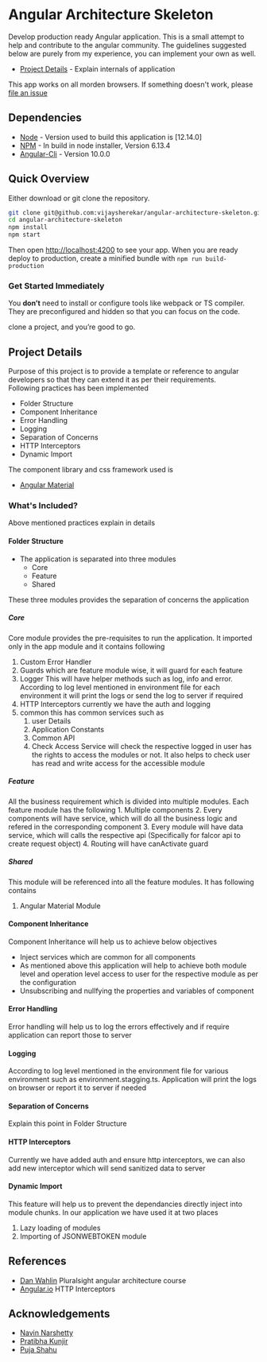 # Angular Architecture Skeleton
Develop production ready Angular application. This is a small attempt to help and contribute to the angular community. The guidelines suggested below are purely from my experience, you can implement your own as well.
- [Project Details](#project-details) - Explain internals of application

This app works on all morden browsers. 
If something doesn't work, please [file an issue](https://github.com/vijaysherekar/angular-architecture-skeleton/issues/new)

## Dependencies
- [Node](https://nodejs.org/en/download/) - Version used to build this application is [12.14.0]
- [NPM](https://nodejs.org/en/download/) - In build in node installer, Version 6.13.4
- [Angular-Cli](https://cli.angular.io/) - Version 10.0.0

## Quick Overview
Either download or git clone the repository. 

```sh
git clone git@github.com:vijaysherekar/angular-architecture-skeleton.git
cd angular-architecture-skeleton
npm install
npm start
```
Then open [http://localhost:4200](http://localhost:4200) to see your app. When you are ready deploy to production, create a minified bundle with `npm run build-production`

### Get Started Immediately

You **don’t** need to install or configure tools like webpack or TS compiler.<br>
They are preconfigured and hidden so that you can focus on the code.

clone a project, and you’re good to go.

## Project Details
Purpose of this project is to provide a template or reference to angular developers so that they can extend it as per their requirements.<br/>
Following practices has been implemented
- Folder Structure
- Component Inheritance
- Error Handling
- Logging
- Separation of Concerns
- HTTP Interceptors
- Dynamic Import

The component library and css framework used is
- [Angular Material](https://material.angular.io/) 
  
### What's Included?
Above mentioned practices explain in details
#### Folder Structure
  - The application is separated into three modules
    - Core
    - Feature
    - Shared

These three modules provides the separation of concerns the application 
##### Core
Core module provides the pre-requisites to run the application. It imported only in the app module and it contains following 
   1. Custom Error Handler
   2. Guards which are feature module wise, it will guard for each feature
   3. Logger This will have helper methods such as log, info and error. According to log level mentioned in environment file for each environment it will print the logs or send the log to server if required
   4. HTTP Interceptors currently we have the auth and logging 
   5. common this has common services such as
      1. user Details
      2. Application Constants
      3. Common API 
      4. Check Access Service will check the respective logged in user has the rights to access the modules or not. It also helps to check user has read and write access for the accessible module
##### Feature 
All the business requirement which is divided into multiple modules. Each feature module has the following
      1. Multiple components 
      2. Every components will have service, which will do all the business logic and refered in the corresponding component
      3. Every module will have data service, which will calls the respective api (Specifically for falcor api to create request object)
      4. Routing will have canActivate guard 

##### Shared
This module will be referenced into all the feature modules. It has following contains
   1. Angular Material Module

#### Component Inheritance
Component Inheritance will help us to achieve below objectives
- Inject services which are common for all components
- As mentioned above this application will help to achieve both module level and operation level access to user for the respective module as per the configuration
- Unsubscribing and nullfying the properties and variables of component
#### Error Handling
Error handling will help us to log the errors effectively and if require application can report those to server
#### Logging
According to log level mentioned in the environment file for various environment such as environment.stagging.ts. Application will print the logs on browser or report it to server if needed
#### Separation of Concerns
Explain this point in Folder Structure
#### HTTP Interceptors
Currently we have added auth and ensure http interceptors, we can also add new interceptor which will send sanitized data to server
#### Dynamic Import
This feature will help us to prevent the dependancies directly inject into module chunks. In our application we have used it at two places
1. Lazy loading of modules
2. Importing of JSONWEBTOKEN module
## References
- [Dan Wahlin](https://github.com/DanWahlin) Pluralsight angular architecture course
- [Angular.io](https://angular.io/guide/http) HTTP Interceptors

## Acknowledgements
- [Navin Narshetty](https://github.com/navinnarshetty)
- [Pratibha Kunjir](https://github.com/kpratibha209)
- [Puja Shahu](https://github.com/pshahu26)
